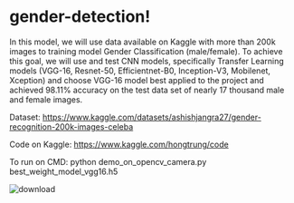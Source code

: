 # gender-detection!
In this model, we will use data available on Kaggle with more than 200k images to training model Gender Classification (male/female). To achieve this goal, 
we will use and test CNN models, specifically Transfer Learning models (VGG-16, Resnet-50, Efficientnet-B0, Inception-V3, Mobilenet, Xception) and choose 
VGG-16 model best applied to the project and achieved 98.11% accuracy on the test data set of nearly 17 thousand male and female images.

Dataset: https://www.kaggle.com/datasets/ashishjangra27/gender-recognition-200k-images-celeba

Code on Kaggle: https://www.kaggle.com/hongtrung/code

To run on CMD: python demo_on_opencv_camera.py best_weight_model_vgg16.h5

![download](https://user-images.githubusercontent.com/89728046/200138704-05cfc1ed-6dd8-4418-a802-0726652bb10e.png)
